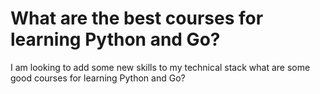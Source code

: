 # What are the best courses for learning Python and Go?

I am looking to add some new skills to my technical stack what are some good courses for learning Python and Go?
